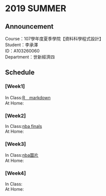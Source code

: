 # 2019 SUMMER 
## Announcement
Course：107學年度夏季學院【資料科學程式設計】<br />
Student：李承澤<br /> 
ID：A103260060<br />
Department：世新經濟四<br />
## Schedule
### [Week1]
In Class:[R＿markdown](https://github.com/a1032600060/107-3/blob/master/Week1/0708.html) <br />
At Home:<br />
### [Week2]
In Class:[nba finals](https://a1032600060.github.io/107-3/week2/nba.html)  <br />
At Home:<br />
### [Week3]
In Class:[nba圖片](https://github.com/a1032600060/107-3/blob/master/week3/nba%E5%9C%96%E7%89%87.html) <br />
At Home:<br />
### [Week4]
In Class:<br />
At Home:<br />

